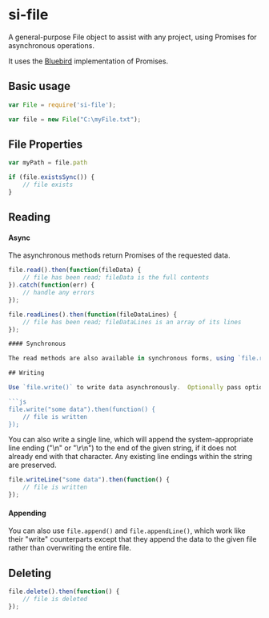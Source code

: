# si-file

A general-purpose File object to assist with any project, using Promises for asynchronous operations.

It uses the [Bluebird](https://www.npmjs.com/package/bluebird) implementation of Promises. 

## Basic usage

```js
var File = require('si-file');

var file = new File("C:\myFile.txt");
```

## File Properties

```js
var myPath = file.path

if (file.existsSync()) {
	// file exists
}
```

## Reading

#### Async
The asynchronous methods return Promises of the requested data.
```js
file.read().then(function(fileData) {
	// file has been read; fileData is the full contents
}).catch(function(err) {
	// handle any errors
});

file.readLines().then(function(fileDataLines) {
	// file has been read; fileDataLines is an array of its lines
});

#### Synchronous

The read methods are also available in synchronous forms, using `file.readSync()` and `file.readLinesSync()`.

## Writing

Use `file.write()` to write data asynchronously.  Optionally pass options as a second parameter.

```js
file.write("some data").then(function() {
	// file is written
});
```

You can also write a single line, which will append the system-appropriate line ending ("\n" or "\r\n") to the end of the given string, if it does not already end with that character.  Any existing line endings within the string are preserved.
```js
file.writeLine("some data").then(function() {
	// file is written
});
```

#### Appending

You can also use `file.append()` and `file.appendLine()`, which work like their "write" counterparts except that they append the data to the given file rather than overwriting the entire file.

## Deleting

```js
file.delete().then(function() {
	// file is deleted
});
```